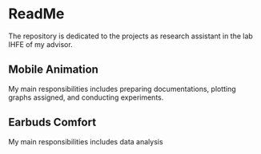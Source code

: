 # ReadMe

The repository is dedicated to the projects as research assistant in the lab IHFE of my advisor.

## Mobile Animation
My main responsibilities includes preparing documentations, plotting graphs assigned, and conducting experiments.

## Earbuds Comfort
My main responsibilities includes data analysis
